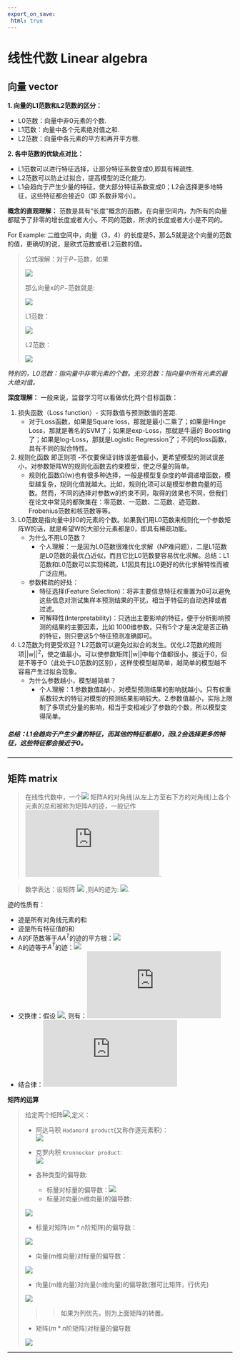 ```yaml
---
export_on_save:
 html: true
---
```

# 线性代数 Linear algebra

## 向量 vector

**1. 向量的L1范数和L2范数的区分：**
* L0范数：向量中非0元素的个数.
* L1范数：向量中各个元素绝对值之和.
* L2范数：向量中各元素的平方和再开平方根.

**2. 各中范数的优缺点对比：**
* L1范数可以进行特征选择，让部分特征系数变成0,即具有稀疏性.
* L2范数可以防止过拟合，提高模型的泛化能力.
* L1会趋向于产生少量的特征，使大部分特征系数变成0；L2会选择更多地特征，这些特征都会接近0（即 系数非常小）。
  
**概念的直观理解：**
范数是具有“长度”概念的函数。在向量空间内，为所有的向量都赋予了非零的增长度或者大小。不同的范数，所求的长度或者大小是不同的。

For Example: 二维空间中，向量（3，4）的长度是5，那么5就是这个向量的范数的值，更确切的说，是欧式范数或者L2范数的值。

> 公式理解：对于$P-$范数，如果 
>     
> ![](https://www.zhihu.com/equation?tex=x=[x_1,x_2,x_3,\cdots,x_n]^{T}\\\\)    
> 
> 那么向量x的$P-$范数就是:
>    
> ![](https://www.zhihu.com/equation?tex=||x||_p=(|x_1|^p+|x_2|^p+|x_3|^p+\cdots+|x_n|^p)^{\frac{1}{p}}\\\\) 
> 
> L1范数：
>   
> ![](https://www.zhihu.com/equation?tex=||x||_1%20=|x_1|%20+%20|x_2|%20+|x_3|%20+%20\cdots%20+|x_n|\\\\)
>  
> L2范数：
>
> ![](https://www.zhihu.com/equation?tex=||x||_2%20=(|x_1|^2%20+%20|x_2|^2%20+|x_3|^2%20+%20\cdots%20+%20|x_n|^2)^{\frac{1}{2}}\\\\)
> 
*特别的，L0范数：指向量中非零元素的个数。无穷范数：指向量中所有元素的最大绝对值。*

**深度理解：**
一般来说，监督学习可以看做优化两个目标函数：
1. 损失函数（Loss function）- 实际数值与预测数值的差距.
   * 对于Loss函数，如果是Square loss，那就是最小二乘了；如果是Hinge Loss，那就是著名的SVM了；如果是exp-Loss，那就是牛逼的 Boosting了；如果是log-Loss，那就是Logistic Regression了；不同的loss函数，具有不同的拟合特性。
2. 规则化函数 即正则项 -不仅要保证训练误差值最小，更希望模型的测试误差小，对参数矩阵W的规则化函数去约束模型，使之尽量的简单。
   * 规则化函数Ω(w)也有很多种选择，一般是模型复杂度的单调递增函数，模型越复杂，规则化值就越大。比如，规则化项可以是模型参数向量的范数。然而，不同的选择对参数w的约束不同，取得的效果也不同，但我们在论文中常见的都聚集在：零范数、一范数、二范数、迹范数、Frobenius范数和核范数等等。
3. L0范数是指向量中非0的元素的个数。如果我们用L0范数来规则化一个参数矩阵W的话，就是希望W的大部分元素都是0，即具有稀疏功能。
    * 为什么不用L0范数？
      * 个人理解：一是因为L0范数很难优化求解（NP难问题），二是L1范数是L0范数的最优凸近似，而且它比L0范数要容易优化求解。总结：L1范数和L0范数可以实现稀疏，L1因具有比L0更好的优化求解特性而被广泛应用。
     * 参数稀疏的好处：
       * 特征选择(Feature Selection)：将非主要信息特征权重置为0可以避免这些信息对测试集样本预测结果的干扰，相当于特征的自动选择或者过滤。
       * 可解释性(Interpretability)：只选出主要影响的特征，便于分析影响预测的结果的主要因素，比如 1000维参数，只有5个才是决定是否正确的特征，则只要这5个特征预测准确即可。
4. L2范数为何更受欢迎？L2范数可以避免过拟合的发生。优化L2范数的规则项||w||<sup>2</sup>，使之值最小，可以使参数矩阵||w||中每个值都很小，接近于0，但是不等于0（此处于L0范数的区别），这样使模型越简单，越简单的模型越不容易产生过拟合现象。
   * 为什么参数越小，模型越简单？
     * 个人理解：1.参数数值越小，对模型预测结果的影响就越小。只有权重系数较大的特征对模型的预测结果影响较大。2.参数值越小，实际上限制了多项式分量的影响，相当于变相减少了参数的个数，所以模型变得简单。

##### 总结：L1会趋向于产生少量的特征，而其他的特征都是0，而L2会选择更多的特征，这些特征都会接近于0。
----
## 矩阵 matrix
>
>在线性代数中，一个![](http://latex.codecogs.com/gif.latex?n*n}) 矩阵A的对角线(从左上方至右下方的对角线)上各个元素的总和被称为矩阵A的迹，一般记作![](http://latex.codecogs.com/gif.latex?tr(A)).

>数学表达：设矩阵 ![](http://latex.codecogs.com/gif.latex?A%20=(a_{i,j})_{m*n}) ,则A的迹为: ![](http://latex.codecogs.com/gif.latex?tr(A)=\sum_i%20a_{i,i}).

迹的性质有：
* 迹是所有对角线元素的和
* 迹是所有特征值的和
* A的F范数等于$AA^T$的迹的平方根：![](http://latex.codecogs.com/gif.latex?||A||_F=\sqrt{tr(AA^T)}) 
* A的迹等于$A^T$的迹：![](http://latex.codecogs.com/gif.latex?tr(A)=tr(A^T))
* 交换律：假设 ![](http://latex.codecogs.com/gif.latex?A\in{R^{m*n}},B\in{R^{n*m}}), 则有：![](http://latex.codecogs.com/gif.latex?tr(AB)=tr(BA)) 
* 结合律：![](http://latex.codecogs.com/gif.latex?tr(ABC)=tr(CAB)=tr(BCA))
  
**矩阵的运算**
> 给定两个矩阵![](http://latex.codecogs.com/gif.latex?A=(a_{i,j})\in{R^{m*n}},B=(b_{i,j})\in{R^{m*n}}),定义：  
> * 阿达马积 `Hadamard product`(又称作逐元素积)：  
> ![](http://latex.codecogs.com/gif.latex?A\circ{B}=%20\left[\begin{matrix}%20a_{1,1}b_{1,1}%20%20&%20a_{1,2}b_{1,2}%20%20&%20\cdots%20&a_{1,n}b_{1,n}%20\\\\%20a_{2,1}b_{2,1}%20%20&%20a_{2,2}b_{2,2}%20%20&%20\cdots%20&a_{2,n}b_{2,n}%20\\\\%20\vdots%20&%20\vdots%20&%20\ddots%20&%20\vdots%20\\\\%20a_{m,1}b_{m,1}%20%20&%20a_{m,2}b_{m,2}%20%20%20&%20\cdots%20&a_{m,n}b_{m,n}%20\\%20\end{matrix}%20\right])
> * 克罗内积 `Kronnecker product`:  
> ![](http://latex.codecogs.com/gif.latex?A%20\otimes%20B%20=%20\left[%20\begin{matrix}%20a_{1,1}B%20%20&%20a_{1,2}B%20%20&%20\cdots%20&a_{1,n}B%20%20\\\\%20a_{2,1}B%20%20&%20a_{2,2}B%20%20&%20\cdots%20&a_{2,n}B%20%20\\\\%20\vdots%20&%20\vdots%20&%20\ddots%20&%20\vdots%20\\\\%20a_{m,1}B%20&%20a_{m,2}B%20%20%20&%20\cdots%20&a_{m,n}B%20\\%20\end{matrix}%20\right])
>
> * 各种类型的偏导数:
>    - 标量对标量的偏导数：![](http://latex.codecogs.com/gif.latex?\frac{\partial{u}}{\partial{v}})
>    - 标量对向量(n维向量)的偏导数: 
> 
> ![](http://latex.codecogs.com/gif.latex?\frac{\partial{u}}{\partial{\vec{v}}}=(\frac{\partial{u}}{\partial{v_1}},%20\frac{\partial{u}}{\partial{v_2}},\cdots,\frac{\partial{u}}{\partial{v_n}})^T)
>    - 标量对矩阵($m*n$阶矩阵)的偏导数：
> 
> ![](http://latex.codecogs.com/gif.latex?\frac{\partial%20u}{\partial%20V}%20=%20\left[%20\begin{matrix}%20\frac{\partial%20u}{\partial%20V_{1,1}}%20%20&%20\frac{\partial%20u}{\partial%20V_{1,2}}%20&%20\cdots%20&%20\frac{\partial%20u}{\partial%20V_{1,n}}%20\\\\%20\frac{\partial%20u}{\partial%20V_{2,1}}%20%20&%20\frac{\partial%20u}{\partial%20V_{2,2}}%20&%20\cdots%20&%20\frac{\partial%20u}{\partial%20V_{2,n}}%20\\\\%20\vdots%20&%20\vdots%20&%20\ddots%20&%20\vdots%20\\\\%20\frac{\partial%20u}{\partial%20V_{m,1}}%20%20&%20\frac{\partial%20u}{\partial%20V_{m,2}}%20&%20\cdots%20&%20\frac{\partial%20u}{\partial%20V_{m,n}}%20\\%20\end{matrix}%20\right])
> 
> - 向量(m维向量)对标量的偏导数：
> 
> ![](http://latex.codecogs.com/gif.latex?\frac{\partial%20\vec{u}}{\partial%20v}=(\frac{\partial%20u_1}{\partial%20v},%20\frac{\partial%20u_2}{\partial%20v},%20\cdots,\frac{\partial%20u_n}{\partial%20v})^T)
> - 向量(m维向量)对向量(n维向量)的偏导数(雅可比矩阵，行优先)
> 
> ![](http://latex.codecogs.com/gif.latex?\frac{\partial%20\vec{u}}{\partial%20\vec{v}}%20=%20\left[%20\begin{matrix}%20\frac{\partial%20u_1}{\partial%20V_1%20}%20%20&%20\frac{\partial%20u_1}{\partial%20V_2}%20&%20\cdots%20&%20\frac{\partial%20u_1}{\partial%20V_n%20}%20\\\\%20\frac{\partial%20u_2}{\partial%20V_1%20}%20%20&%20\frac{\partial%20u_2}{\partial%20V_2}%20&%20\cdots%20&%20\frac{\partial%20u_2}{\partial%20V_n%20}%20\\\\%20\vdots%20&%20\vdots%20&%20\ddots%20&%20\vdots%20\\\\%20\frac{\partial%20u_m}{\partial%20V_1%20}%20%20&%20\frac{\partial%20u_m}{\partial%20V_2}%20&%20\cdots%20&%20\frac{\partial%20u_m}{\partial%20V_n%20}%20\\%20\end{matrix}%20\right])
>>> 如果为列优先，则为上面矩阵的转置。    
> - 矩阵($m*n$阶矩阵)对标量的偏导数
> 
> ![](http://latex.codecogs.com/gif.latex?\frac{\partial%20U}{\partial%20v}%20=%20\left[%20\begin{matrix}%20\frac{\partial%20U_{1,1}}{\partial%20v}%20%20&%20\frac{\partial%20U_{1,2}}{\partial%20v}%20&%20\cdots%20&%20\frac{\partial%20U_{1,n}}{\partial%20v%20}%20\\\\%20\frac{\partial%20U_{2,1}}{\partial%20v}%20%20&%20\frac{\partial%20U_{2,2}}{\partial%20v}%20&%20\cdots%20&%20\frac{\partial%20U_{2,n}}{\partial%20v%20}%20\\\\%20\vdots%20&%20\vdots%20&%20\ddots%20&%20\vdots%20\\\\%20\frac{\partial%20U_{m,1}}{\partial%20v}%20%20&%20\frac{\partial%20U_{m,2}}{\partial%20v}%20&%20\cdots%20&%20\frac{\partial%20U_{m,n}}{\partial%20v%20}%20\\%20\end{matrix}%20\right])



----
